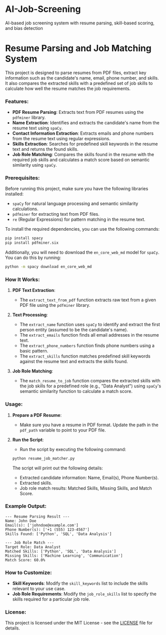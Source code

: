 # AI-Job-Screening
AI-based job screening system with resume parsing, skill-based scoring, and bias detection

# Resume Parsing and Job Matching System

This project is designed to parse resumes from PDF files, extract key information such as the candidate's name, email, phone number, and skills. It also compares the extracted skills with a predefined set of job skills to calculate how well the resume matches the job requirements.

### Features:
- **PDF Resume Parsing**: Extracts text from PDF resumes using the `pdfminer` library.
- **Name Extraction**: Identifies and extracts the candidate's name from the resume text using `spaCy`.
- **Contact Information Extraction**: Extracts emails and phone numbers from the resume text using regular expressions.
- **Skills Extraction**: Searches for predefined skill keywords in the resume text and returns the found skills.
- **Job Role Matching**: Compares the skills found in the resume with the required job skills and calculates a match score based on semantic similarity using `spaCy`.

### Prerequisites:
Before running this project, make sure you have the following libraries installed:

- `spaCy` for natural language processing and semantic similarity calculations.
- `pdfminer` for extracting text from PDF files.
- `re` (Regular Expressions) for pattern matching in the resume text.

To install the required dependencies, you can use the following commands:

```bash
pip install spacy
pip install pdfminer.six
```

Additionally, you will need to download the `en_core_web_md` model for `spaCy`. You can do this by running:

```bash
python -m spacy download en_core_web_md
```

### How It Works:

1. **PDF Text Extraction**: 
   - The `extract_text_from_pdf` function extracts raw text from a given PDF file using the `pdfminer` library.

2. **Text Processing**:
   - The `extract_name` function uses `spaCy` to identify and extract the first person entity (assumed to be the candidate's name).
   - The `extract_emails` function finds all email addresses in the resume text.
   - The `extract_phone_numbers` function finds phone numbers using a basic pattern.
   - The `extract_skills` function matches predefined skill keywords against the resume text and extracts the skills found.

3. **Job Role Matching**:
   - The `match_resume_to_job` function compares the extracted skills with the job skills for a predefined role (e.g., "Data Analyst") using `spaCy`'s semantic similarity function to calculate a match score.

### Usage:

1. **Prepare a PDF Resume**:
   - Make sure you have a resume in PDF format. Update the path in the `pdf_path` variable to point to your PDF file.

2. **Run the Script**:
   - Run the script by executing the following command:

   ```bash
   python resume_job_matcher.py
   ```

   The script will print out the following details:
   - Extracted candidate information: Name, Email(s), Phone Number(s).
   - Extracted skills.
   - Job role match results: Matched Skills, Missing Skills, and Match Score.

### Example Output:

```
--- Resume Parsing Result ---
Name: John Doe
Email(s): ['johndoe@example.com']
Phone Number(s): ['+1 (555) 123-4567']
Skills Found: ['Python', 'SQL', 'Data Analysis']

--- Job Role Match ---
Target Role: Data Analyst
Matched Skills: ['Python', 'SQL', 'Data Analysis']
Missing Skills: ['Machine Learning', 'Communication']
Match Score: 60.0%
```

### How to Customize:
- **Skill Keywords**: Modify the `skill_keywords` list to include the skills relevant to your use case.
- **Job Role Requirements**: Modify the `job_role_skills` list to specify the skills required for a particular job role.

### License:
This project is licensed under the MIT License - see the [LICENSE](LICENSE) file for details.
